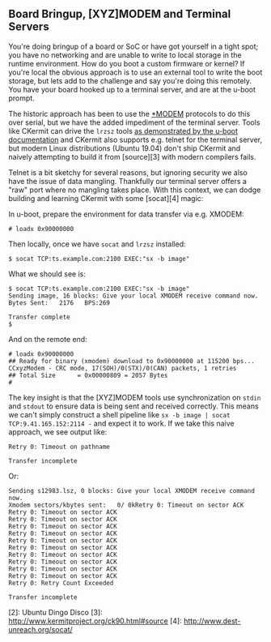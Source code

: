 ## Board Bringup, [XYZ]MODEM and Terminal Servers

You're doing bringup of a board or SoC or have got yourself in a tight spot;
you have no networking and are unable to write to local storage in the runtime
environment. How do you boot a custom firmware or kernel? If you're local the
obvious approach is to use an external tool to write the boot storage, but lets
add to the challenge and say you're doing this remotely. You have your board
hooked up to a terminal server, and are at the u-boot prompt.

The historic approach has been to use the [\*MODEM][0] protocols to do this
over serial, but we have the added impediment of the terminal server. Tools
like CKermit can drive the `lrzsz` tools [as demonstrated by the u-boot
documentation][1] and CKermit also supports e.g. telnet for the terminal
server, but modern Linux distributions (Ubuntu 19.04) don't ship CKermit and
naively attempting to build it from [source][3] with modern compilers fails.

Telnet is a bit sketchy for several reasons, but ignoring security we also have
the issue of data mangling. Thankfully our terminal server offers a "raw" port
where no mangling takes place. With this context, we can dodge building and
learning CKermit with some [socat][4] magic:

In u-boot, prepare the environment for data transfer via e.g. XMODEM:

```
# loadx 0x90000000
```

Then locally, once we have `socat` and `lrzsz` installed:

```
$ socat TCP:ts.example.com:2100 EXEC:"sx -b image"
```

What we should see is:

```
$ socat TCP:ts.example.com:2100 EXEC:"sx -b image"
Sending image, 16 blocks: Give your local XMODEM receive command now.
Bytes Sent:   2176   BPS:269

Transfer complete
$
```

And on the remote end:

```
# loadx 0x90000000
## Ready for binary (xmodem) download to 0x90000000 at 115200 bps...
CCxyzModem - CRC mode, 17(SOH)/0(STX)/0(CAN) packets, 1 retries
## Total Size      = 0x00000809 = 2057 Bytes
#
```

The key insight is that the [XYZ]MODEM tools use synchronization on `stdin` and
`stdout` to ensure data is being sent and received correctly. This means we
can't simply construct a shell pipeline like `sx -b image | socat
TCP:9.41.165.152:2114 -` and expect it to work. If we take this naive approach,
we see output like:

```
Retry 0: Timeout on pathname

Transfer incomplete
```

Or:

```
Sending s12983.lsz, 0 blocks: Give your local XMODEM receive command now.
Xmodem sectors/kbytes sent:   0/ 0kRetry 0: Timeout on sector ACK
Retry 0: Timeout on sector ACK
Retry 0: Timeout on sector ACK
Retry 0: Timeout on sector ACK
Retry 0: Timeout on sector ACK
Retry 0: Timeout on sector ACK
Retry 0: Timeout on sector ACK
Retry 0: Timeout on sector ACK
Retry 0: Timeout on sector ACK
Retry 0: Timeout on sector ACK
Retry 0: Timeout on sector ACK
Retry 0: Retry Count Exceeded

Transfer incomplete
```

[0]: https://en.wikipedia.org/wiki/ZMODEM
[1]: https://www.denx.de/wiki/publish/DULG/to-delete/UBootCmdGroupDownload.html#Section_5.9.5.3.
[2]: Ubuntu Dingo Disco
[3]: http://www.kermitproject.org/ck90.html#source
[4]: http://www.dest-unreach.org/socat/
